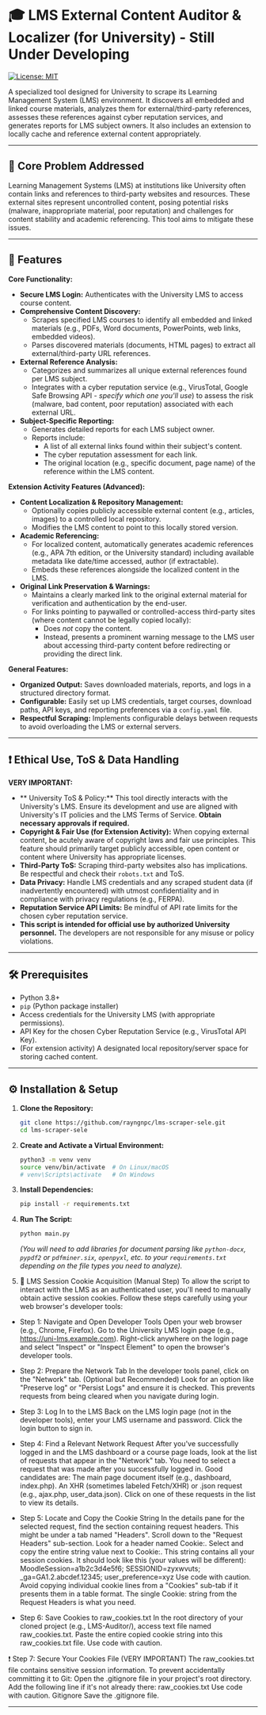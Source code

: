# 🎓 LMS External Content Auditor & Localizer (for University) - Still Under Developing

[![License: MIT](https://img.shields.io/badge/License-MIT-yellow.svg)](https://opensource.org/licenses/MIT)

A specialized tool designed for University to scrape its Learning Management System (LMS) environment. It discovers all embedded and linked course materials, analyzes them for external/third-party references, assesses these references against cyber reputation services, and generates reports for LMS subject owners. It also includes an extension to locally cache and reference external content appropriately.

<!-- Optional: Add a GIF or Screenshot -->
<!-- ![LMS Auditor Demo](link_to_your_demo_image_or_gif.gif) -->

---

## 🎯 Core Problem Addressed

Learning Management Systems (LMS) at institutions like University often contain links and references to third-party websites and resources. These external sites represent uncontrolled content, posing potential risks (malware, inappropriate material, poor reputation) and challenges for content stability and academic referencing. This tool aims to mitigate these issues.

---

## 🌟 Features

**Core Functionality:**

*   **Secure LMS Login:** Authenticates with the University LMS to access course content.
*   **Comprehensive Content Discovery:**
    *   Scrapes specified LMS courses to identify all embedded and linked materials (e.g., PDFs, Word documents, PowerPoints, web links, embedded videos).
    *   Parses discovered materials (documents, HTML pages) to extract all external/third-party URL references.
*   **External Reference Analysis:**
    *   Categorizes and summarizes all unique external references found per LMS subject.
    *   Integrates with a cyber reputation service (e.g., VirusTotal, Google Safe Browsing API - *specify which one you'll use*) to assess the risk (malware, bad content, poor reputation) associated with each external URL.
*   **Subject-Specific Reporting:**
    *   Generates detailed reports for each LMS subject owner.
    *   Reports include:
        *   A list of all external links found within their subject's content.
        *   The cyber reputation assessment for each link.
        *   The original location (e.g., specific document, page name) of the reference within the LMS content.

**Extension Activity Features (Advanced):**

*   **Content Localization & Repository Management:**
    *   Optionally copies publicly accessible external content (e.g., articles, images) to a controlled local repository.
    *   Modifies the LMS content to point to this locally stored version.
*   **Academic Referencing:**
    *   For localized content, automatically generates academic references (e.g., APA 7th edition, or the University standard) including available metadata like date/time accessed, author (if extractable).
    *   Embeds these references alongside the localized content in the LMS.
*   **Original Link Preservation & Warnings:**
    *   Maintains a clearly marked link to the original external material for verification and authentication by the end-user.
    *   For links pointing to paywalled or controlled-access third-party sites (where content cannot be legally copied locally):
        *   Does *not* copy the content.
        *   Instead, presents a prominent warning message to the LMS user about accessing third-party content before redirecting or providing the direct link.

**General Features:**

*   **Organized Output:** Saves downloaded materials, reports, and logs in a structured directory format.
*   **Configurable:** Easily set up LMS credentials, target courses, download paths, API keys, and reporting preferences via a `config.yaml` file.
*   **Respectful Scraping:** Implements configurable delays between requests to avoid overloading the LMS or external servers.

---

## ❗ Ethical Use, ToS & Data Handling

**VERY IMPORTANT:**
*   ** University ToS & Policy:** This tool directly interacts with the University's LMS. Ensure its development and use are aligned with  University's IT policies and the LMS Terms of Service. **Obtain necessary approvals if required.**
*   **Copyright & Fair Use (for Extension Activity):** When copying external content, be acutely aware of copyright laws and fair use principles. This feature should primarily target publicly accessible, open content or content where  University has appropriate licenses.
*   **Third-Party ToS:** Scraping third-party websites also has implications. Be respectful and check their `robots.txt` and ToS.
*   **Data Privacy:** Handle LMS credentials and any scraped student data (if inadvertently encountered) with utmost confidentiality and in compliance with privacy regulations (e.g., FERPA).
*   **Reputation Service API Limits:** Be mindful of API rate limits for the chosen cyber reputation service.
*   **This script is intended for official use by authorized  University personnel.** The developers are not responsible for any misuse or policy violations.

---

## 🛠️ Prerequisites

*   Python 3.8+
*   `pip` (Python package installer)
*   Access credentials for the  University LMS (with appropriate permissions).
*   API Key for the chosen Cyber Reputation Service (e.g., VirusTotal API Key).
*   (For extension activity) A designated local repository/server space for storing cached content.

---

## ⚙️ Installation & Setup

1.  **Clone the Repository:**
    ```bash
    git clone https://github.com/rayngnpc/lms-scraper-sele.git
    cd lms-scraper-sele
    ```

2.  **Create and Activate a Virtual Environment:**
    ```bash
    python3 -m venv venv
    source venv/bin/activate  # On Linux/macOS
    # venv\Scripts\activate   # On Windows
    ```

3.  **Install Dependencies:**
    ```bash
    pip install -r requirements.txt
    ```

3.  **Run The Script:**
    ```bash
    python main.py
    ```
    *(You will need to add libraries for document parsing like `python-docx`, `pypdf2` or `pdfminer.six`, `openpyxl`, etc. to your `requirements.txt` depending on the file types you need to analyze).*
5.  🍪 LMS Session Cookie Acquisition (Manual Step)
To allow the script to interact with the LMS as an authenticated user, you'll need to manually obtain active session cookies. Follow these steps carefully using your web browser's developer tools:

*   Step 1: Navigate and Open Developer Tools
Open your web browser (e.g., Chrome, Firefox).
Go to the University LMS login page (e.g., https://uni-lms.example.com).
Right-click anywhere on the login page and select "Inspect" or "Inspect Element" to open the browser's developer tools.

*   Step 2: Prepare the Network Tab
In the developer tools panel, click on the "Network" tab.
(Optional but Recommended) Look for an option like "Preserve log" or "Persist Logs" and ensure it is checked. This prevents requests from being cleared when you navigate during login.

*   Step 3: Log In to the LMS
Back on the LMS login page (not in the developer tools), enter your LMS username and password.
Click the login button to sign in.

*   Step 4: Find a Relevant Network Request
After you've successfully logged in and the LMS dashboard or a course page loads, look at the list of requests that appear in the "Network" tab.
You need to select a request that was made after you successfully logged in. Good candidates are:
The main page document itself (e.g., dashboard, index.php).
An XHR (sometimes labeled Fetch/XHR) or .json request (e.g., ajax.php, user_data.json).
Click on one of these requests in the list to view its details.

*   Step 5: Locate and Copy the Cookie String
In the details pane for the selected request, find the section containing request headers. This might be under a tab named "Headers".
Scroll down to the "Request Headers" sub-section.
Look for a header named Cookie:.
Select and copy the entire string value next to Cookie:. This string contains all your session cookies.
It should look like this (your values will be different):
MoodleSession=a1b2c3d4e5f6; SESSIONID=zyxwvuts; _ga=GA1.2.abcdef.12345; user_preference=xyz
Use code with caution.
Avoid copying individual cookie lines from a "Cookies" sub-tab if it presents them in a table format. The single Cookie: string from the Request Headers is what you need.

*   Step 6: Save Cookies to raw_cookies.txt
In the root directory of your cloned project (e.g., LMS-Auditor/), access text file named raw_cookies.txt.
Paste the entire copied cookie string into this raw_cookies.txt file.
Use code with caution.


❗ Step 7: Secure Your Cookies File (VERY IMPORTANT)
The raw_cookies.txt file contains sensitive session information. To prevent accidentally committing it to Git:
Open the .gitignore file in your project's root directory.
Add the following line if it's not already there:
raw_cookies.txt
Use code with caution.
Gitignore
Save the .gitignore file.

---


